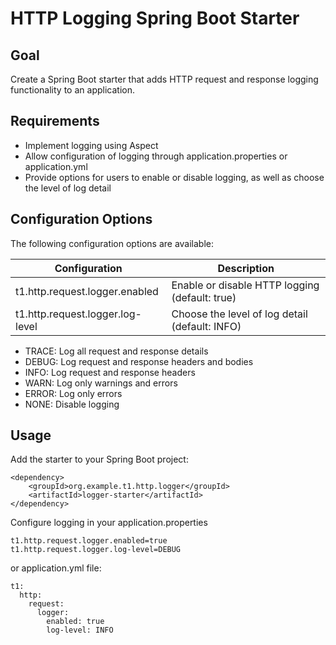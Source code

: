 # HTTP Logging Spring Boot Starter

## Goal

Create a Spring Boot starter that adds HTTP request and response logging functionality to an application.

## Requirements

+ Implement logging using Aspect
+ Allow configuration of logging through application.properties or application.yml
+ Provide options for users to enable or disable logging, as well as choose the level of log detail

## Configuration Options

The following configuration options are available:

| Configuration                    | Description                                    |
|----------------------------------|------------------------------------------------|
| t1.http.request.logger.enabled   | Enable or disable HTTP logging (default: true) |
| t1.http.request.logger.log-level | Choose the level of log detail (default: INFO) |

+ TRACE: Log all request and response details
+ DEBUG: Log request and response headers and bodies
+ INFO: Log request and response headers
+ WARN: Log only warnings and errors
+ ERROR: Log only errors
+ NONE: Disable logging

## Usage

Add the starter to your Spring Boot project:

```
<dependency>
    <groupId>org.example.t1.http.logger</groupId>
    <artifactId>logger-starter</artifactId>
</dependency>
```

Configure logging in your application.properties

```
t1.http.request.logger.enabled=true
t1.http.request.logger.log-level=DEBUG
```

or application.yml file:

```
t1:
  http:
    request:
      logger:
        enabled: true
        log-level: INFO
```
